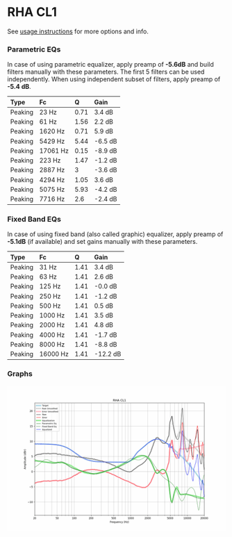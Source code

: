 # RHA CL1
See [usage instructions](https://github.com/jaakkopasanen/AutoEq#usage) for more options and info.

### Parametric EQs
In case of using parametric equalizer, apply preamp of **-5.6dB** and build filters manually
with these parameters. The first 5 filters can be used independently.
When using independent subset of filters, apply preamp of **-5.4 dB**.

| Type    | Fc       |    Q | Gain    |
|:--------|:---------|:-----|:--------|
| Peaking | 23 Hz    | 0.71 | 3.4 dB  |
| Peaking | 61 Hz    | 1.56 | 2.2 dB  |
| Peaking | 1620 Hz  | 0.71 | 5.9 dB  |
| Peaking | 5429 Hz  | 5.44 | -6.5 dB |
| Peaking | 17061 Hz | 0.15 | -8.9 dB |
| Peaking | 223 Hz   | 1.47 | -1.2 dB |
| Peaking | 2887 Hz  | 3    | -3.6 dB |
| Peaking | 4294 Hz  | 1.05 | 3.6 dB  |
| Peaking | 5075 Hz  | 5.93 | -4.2 dB |
| Peaking | 7716 Hz  | 2.6  | -2.4 dB |

### Fixed Band EQs
In case of using fixed band (also called graphic) equalizer, apply preamp of **-5.1dB**
(if available) and set gains manually with these parameters.

| Type    | Fc       |    Q | Gain     |
|:--------|:---------|:-----|:---------|
| Peaking | 31 Hz    | 1.41 | 3.4 dB   |
| Peaking | 63 Hz    | 1.41 | 2.6 dB   |
| Peaking | 125 Hz   | 1.41 | -0.0 dB  |
| Peaking | 250 Hz   | 1.41 | -1.2 dB  |
| Peaking | 500 Hz   | 1.41 | 0.5 dB   |
| Peaking | 1000 Hz  | 1.41 | 3.5 dB   |
| Peaking | 2000 Hz  | 1.41 | 4.8 dB   |
| Peaking | 4000 Hz  | 1.41 | -1.7 dB  |
| Peaking | 8000 Hz  | 1.41 | -8.8 dB  |
| Peaking | 16000 Hz | 1.41 | -12.2 dB |

### Graphs
![](./RHA%20CL1.png)